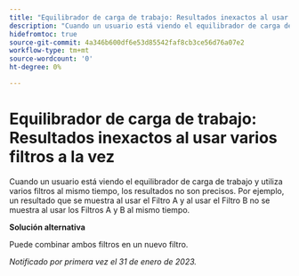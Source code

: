 ```yaml
---
title: "Equilibrador de carga de trabajo: Resultados inexactos al usar varios filtros a la vez"
description: "Cuando un usuario está viendo el equilibrador de carga de trabajo y utiliza varios filtros al mismo tiempo, los resultados no son precisos. Por ejemplo, un resultado que se muestra al usar el Filtro A y al usar el Filtro B no se muestra al usar los Filtros A y B al mismo tiempo."
hidefromtoc: true
source-git-commit: 4a346b600df6e53d85542faf8cb3ce56d76a07e2
workflow-type: tm+mt
source-wordcount: '0'
ht-degree: 0%

---
```



# Equilibrador de carga de trabajo: Resultados inexactos al usar varios filtros a la vez

Cuando un usuario está viendo el equilibrador de carga de trabajo y utiliza varios filtros al mismo tiempo, los resultados no son precisos. Por ejemplo, un resultado que se muestra al usar el Filtro A y al usar el Filtro B no se muestra al usar los Filtros A y B al mismo tiempo.

**Solución alternativa**

Puede combinar ambos filtros en un nuevo filtro.

_Notificado por primera vez el 31 de enero de 2023._

